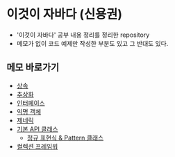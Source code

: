 # 이것이 자바다 (신용권)
- '이것이 자바다' 공부 내용 정리를 정리한 repository
- 메모가 없이 코드 예제만 작성한 부분도 있고 그 반대도 있다.

## 메모 바로가기
- [상속](https://github.com/soongjamm/this-is-the-java/blob/master/src/inheritance)
- [추상화](https://github.com/soongjamm/this-is-the-java/blob/master/src/inheritance/abstraction)
- [인터페이스](https://github.com/soongjamm/this-is-the-java/blob/master/src/Interface)
- [익명 객체](https://github.com/soongjamm/this-is-the-java/blob/master/src/nestedClassAndInterface)
- [제네릭](https://github.com/soongjamm/this-is-the-java/blob/master/src/generic)
- [기본 API 클래스](https://github.com/soongjamm/this-is-the-java/blob/master/src/javaAPI)
    - [정규 표현식 & Pattern 클래스](https://github.com/soongjamm/this-is-the-java/blob/master/src/javaAPI/RegExp)
- [컬렉션 프레임워](https://github.com/soongjamm/this-is-the-java/blob/master/src/collection)
